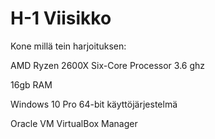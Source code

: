 # H-1 Viisikko  

Kone millä tein harjoituksen:  

AMD Ryzen 2600X Six-Core Processor 3.6 ghz   

16gb RAM  

Windows 10 Pro 64-bit käyttöjärjestelmä  

Oracle VM VirtualBox Manager

##

##
